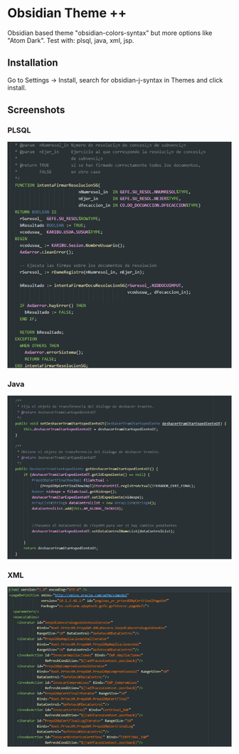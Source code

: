 # Obsidian Theme ++

Obsidian based theme "obsidian-colors-syntax" but more options like "Atom Dark".
Test with: plsql, java, xml, jsp.

## Installation

Go to Settings -> Install, search for obsidian-j-syntax in Themes and click install.

## Screenshots

### PLSQL

![PLSQL screenshot](https://github.com/jpromocion/obsidian-j-syntax/blob/master/screenshots/plsql.png)

### Java

![PLSQL screenshot](https://github.com/jpromocion/obsidian-j-syntax/blob/master/screenshots/java.png)

### XML

![PLSQL screenshot](https://github.com/jpromocion/obsidian-j-syntax/blob/master/screenshots/xml.png)
